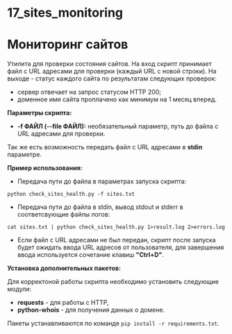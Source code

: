# 17_sites_monitoring

# Мониторинг сайтов

Утилита для проверки состояния сайтов. На вход скрипт принимает файл с URL адресами для проверки (каждый URL с новой строки). На выходе - статус каждого сайта по результатам следующих проверок:
* сервер отвечает на запрос статусом HTTP 200;
* доменное имя сайта проплачено как минимум на 1 месяц вперед.

**Параметры скрипта:**
* **-f ФАЙЛ (--file ФАЙЛ):** необязательный параметр, путь до файла с URL адресами для проверки.

Так же есть возможность передать файл с URL адресами в **stdin** параметре.

**Пример использования:**
* Передача пути до файла в параметрах запуска скрипта:
```
python check_sites_health.py -f sites.txt
```

* Передача пути до файла в stdin, вывод stdout и stderr в соответсвующие файлы логов:
```
cat sites.txt | python check_sites_health.py 1>result.log 2>errors.log
```

* Если файл с URL адресами не был передан, скрипт после запуска будет ожидать ввода URL адресов от пользователя, для завершения ввода используется сочетание клавиш **"Ctrl+D"**.

**Установка дополнительных пакетов:**

Для корректоной работы скрипта необходимо установить следующие модули:
* **requests** - для работы с HTTP,
* **python-whois** - для получения данных о домене.

Пакеты устанавливаются по команде `pip install -r requirements.txt`.
